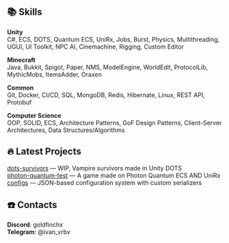
## 📚 Skills
**Unity**                                               
C#, ECS, DOTS, Quantum ECS, UniRx, Jobs, Burst, Physics, Multithreading, UGUI, UI Toolkit, NPC AI, Cinemachine, Rigging, Custom Editor

**Minecraft**                                              
Java, Bukkit, Spigot, Paper, NMS, ModelEngine, WorldEdit, ProtocolLib, MythicMobs, ItemsAdder, Oraxen

**Common**                                              
Git, Docker, CI/CD, SQL, MongoDB, Redis, Hibernate, Linux, REST API, Protobuf

**Computer Science**                                              
OOP, SOLID, ECS, Architecture Patterns, GoF Design Patterns, Client-Server Architectures, Data Structures/Algorithms


## 🔥 Latest Projects
[dots-survivors](https://github.com/goldfinchx/dots-survivors) — WIP, Vampire survivors made in Unity DOTS     
[photon-quantum-test](https://github.com/goldfinchx/photon-quantum-test) — A game made on Photon Quantum ECS AND UniRx   
[configs](https://github.com/goldfinchx/configs) — JSON-based configuration system with custom serializers

## ☎️ Contacts 
**Discord**: goldfinchx    
**Telegram**: @ivan_vrbv
